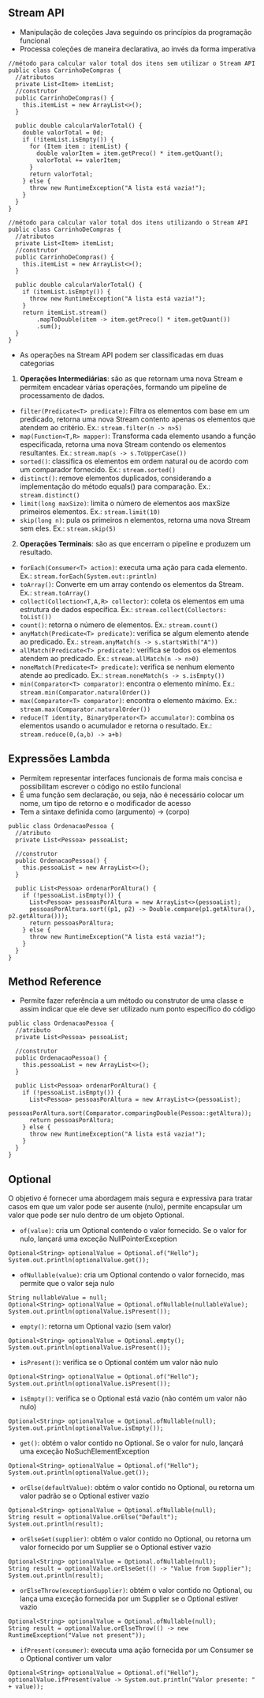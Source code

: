 ## Stream API 
- Manipulação de coleções Java seguindo os princípios da programação funcional
- Processa coleções de maneira declarativa, ao invés da forma imperativa
```
//método para calcular valor total dos itens sem utilizar o Stream API
public class CarrinhoDeCompras {
  //atributos
  private List<Item> itemList;
  //construtor
  public CarrinhoDeCompras() {
    this.itemList = new ArrayList<>();
  }  
  
  public double calcularValorTotal() {
    double valorTotal = 0d;
    if (!itemList.isEmpty()) {
      for (Item item : itemList) {
        double valorItem = item.getPreco() * item.getQuant();
        valorTotal += valorItem;
      }
      return valorTotal;
    } else {
      throw new RuntimeException("A lista está vazia!");
    }
  }
}

//método para calcular valor total dos itens utilizando o Stream API
public class CarrinhoDeCompras {
  //atributos
  private List<Item> itemList;
  //construtor
  public CarrinhoDeCompras() {
    this.itemList = new ArrayList<>();
  }
  
  public double calcularValorTotal() {
    if (itemList.isEmpty()) {
      throw new RuntimeException("A lista está vazia!");
    }
    return itemList.stream()
        .mapToDouble(item -> item.getPreco() * item.getQuant())
        .sum();
  }
}
```
- As operações na Stream API podem ser classificadas em duas categorias
1. **Operações Intermediárias**: são as que retornam uma nova Stream e permitem encadear várias operações, formando um pipeline de processamento de dados.
- `filter(Predicate<T> predicate)`: Filtra os elementos com base em um predicado, retorna uma nova Stream contento apenas os elementos que atendem ao critério. Ex.: `stream.filter(n -> n>5)`
- `map(Function<T,R> mapper)`: Transforma cada elemento usando a função especificada, retorna uma nova Stream contendo os elementos resultantes. Ex.: `stream.map(s -> s.ToUpperCase())`
- `sorted()`: classifica os elementos em ordem natural ou de acordo com um comparador fornecido. Ex.: `stream.sorted()`
- `distinct()`: remove elementos duplicados, considerando a implementação do método equals() para comparação. Ex.: `stream.distinct()`
- `limit(long maxSize)`: limita o número de elementos aos maxSize primeiros elementos. Ex.: `stream.limit(10)`
- `skip(long n)`: pula os primeiros n elementos, retorna uma nova Stream sem eles. Ex.: `stream.skip(5)`
2. **Operações Terminais**: são as que encerram o pipeline e produzem um resultado.
- `forEach(Consumer<T> action)`: executa uma ação para cada elemento. Ex.: `stream.forEach(System.out::println)`
- `toArray()`: Converte em um array contendo os elementos da Stream. Ex.: `stream.toArray()`
- `collect(Collection<T,A,R> collector)`: coleta os elementos em uma estrutura de dados específica. Ex.: `stream.collect(Collectors: toList())`
- `count()`: retorna o número de elementos. Ex.: `stream.count()`
- `anyMatch(Predicate<T> predicate)`: verifica se algum elemento atende ao predicado. Ex.: `stream.anyMatch(s -> s.startsWith("A"))`
- `allMatch(Predicate<T> predicate)`: verifica se todos os elementos atendem ao predicado. Ex.: `stream.allMatch(n -> n>0)`
- `noneMatch(Predicate<T> predicate)`: verifica se nenhum elemento atende ao predicado. Ex.: `stream.noneMatch(s -> s.isEmpty())`
- `min(Comparator<T> comparator)`: encontra o elemento mínimo. Ex.: `stream.min(Comparator.naturalOrder())`
- `max(Comparator<T> comparator)`: encontra o elemento máximo. Ex.: `stream.max(Comparator.naturalOrder())`
- `reduce(T identity, BinaryOperator<T> accumulator)`: combina os elementos usando o acumulador e retorna o resultado. Ex.: `stream.reduce(0,(a,b) -> a+b)`
## Expressões Lambda
- Permitem representar interfaces funcionais de forma mais concisa e possibilitam escrever o código no estilo funcional
- É uma função sem declaração, ou seja, não é necessário colocar um nome, um tipo de retorno e o modificador de acesso
- Tem a sintaxe definida como (argumento) -> (corpo)
```
public class OrdenacaoPessoa {
  //atributo
  private List<Pessoa> pessoaList;

  //construtor
  public OrdenacaoPessoa() {
    this.pessoaList = new ArrayList<>();
  }

  public List<Pessoa> ordenarPorAltura() {
    if (!pessoaList.isEmpty()) {
      List<Pessoa> pessoasPorAltura = new ArrayList<>(pessoaList);
      pessoasPorAltura.sort((p1, p2) -> Double.compare(p1.getAltura(), p2.getAltura()));
      return pessoasPorAltura;
    } else {
      throw new RuntimeException("A lista está vazia!");
    }
  }
}
```
## Method Reference
- Permite fazer referência a um método ou construtor de uma classe e assim indicar que ele deve ser utilizado num ponto específico do código
```
public class OrdenacaoPessoa {
  //atributo
  private List<Pessoa> pessoaList;

  //construtor
  public OrdenacaoPessoa() {
    this.pessoaList = new ArrayList<>();
  }

  public List<Pessoa> ordenarPorAltura() {
    if (!pessoaList.isEmpty()) {
      List<Pessoa> pessoasPorAltura = new ArrayList<>(pessoaList);
      pessoasPorAltura.sort(Comparator.comparingDouble(Pessoa::getAltura));
      return pessoasPorAltura;
    } else {
      throw new RuntimeException("A lista está vazia!");
    }
  }
}
```

## Optional
O objetivo é fornecer uma abordagem mais segura e expressiva para tratar casos em que um valor pode ser ausente (nulo), permite encapsular um valor que pode ser nulo dentro de um objeto Optional.
- `of(value)`: cria um Optional contendo o valor fornecido. Se o valor for nulo, lançará uma exceção NullPointerException
```
Optional<String> optionalValue = Optional.of("Hello");
System.out.println(optionalValue.get());
```
- `ofNullable(value)`: cria um Optional contendo o valor fornecido, mas permite que o valor seja nulo
```
String nullableValue = null;
Optional<String> optionalValue = Optional.ofNullable(nullableValue);
System.out.println(optionalValue.isPresent());
```
- `empty()`: retorna um Optional vazio (sem valor)
```
Optional<String> optionalValue = Optional.empty();
System.out.println(optionalValue.isPresent());
```
- `isPresent()`: verifica se o Optional contém um valor não nulo
```
Optional<String> optionalValue = Optional.of("Hello");
System.out.println(optionalValue.isPresent());
```
- `isEmpty()`: verifica se o Optional está vazio (não contém um valor não nulo)
```
Optional<String> optionalValue = Optional.ofNullable(null);
System.out.println(optionalValue.isEmpty());
```
- `get()`: obtém o valor contido no Optional. Se o valor for nulo, lançará uma exceção NoSuchElementException
```
Optional<String> optionalValue = Optional.of("Hello");
System.out.println(optionalValue.get()); 
```
- `orElse(defaultValue)`: obtém o valor contido no Optional, ou retorna um valor padrão se o Optional estiver vazio
```
Optional<String> optionalValue = Optional.ofNullable(null);
String result = optionalValue.orElse("Default"); 
System.out.println(result);
```
- `orElseGet(supplier)`: obtém o valor contido no Optional, ou retorna um valor fornecido por um Supplier se o Optional estiver vazio
```
Optional<String> optionalValue = Optional.ofNullable(null);
String result = optionalValue.orElseGet(() -> "Value from Supplier");
System.out.println(result);
```
- `orElseThrow(exceptionSupplier)`: obtém o valor contido no Optional, ou lança uma exceção fornecida por um Supplier se o Optional estiver vazio
```
Optional<String> optionalValue = Optional.ofNullable(null);
String result = optionalValue.orElseThrow(() -> new RuntimeException("Value not present"));
```
- `ifPresent(consumer)`: executa uma ação fornecida por um Consumer se o Optional contiver um valor
```
Optional<String> optionalValue = Optional.of("Hello");
optionalValue.ifPresent(value -> System.out.println("Valor presente: " + value));
```



